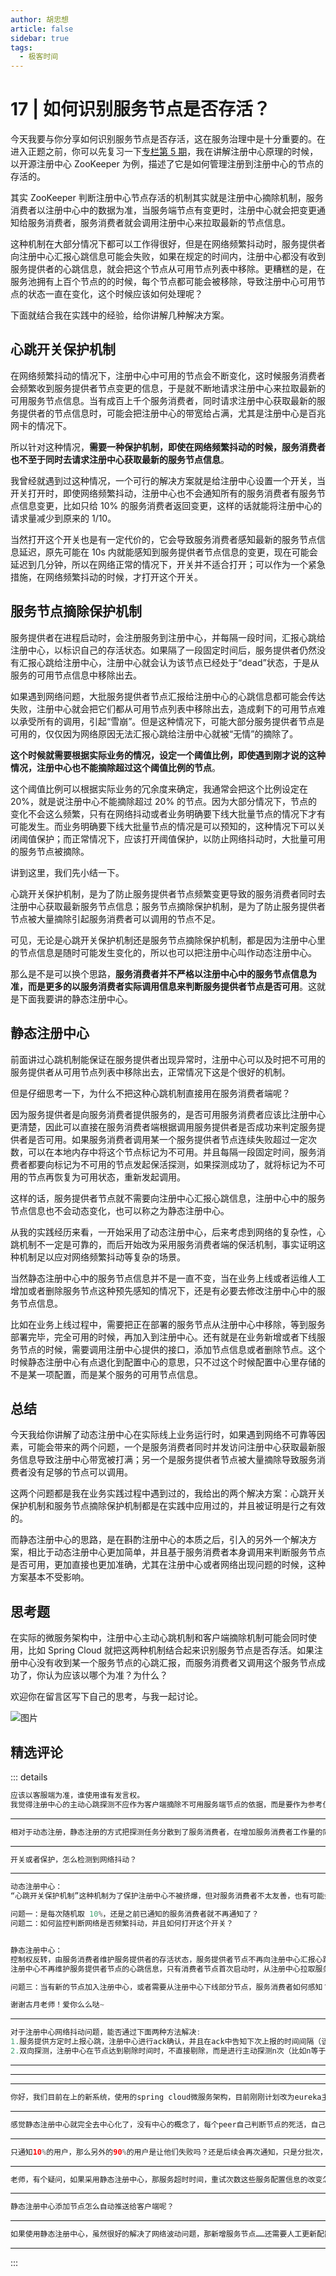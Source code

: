 ```yaml
--- 
author: 胡忠想
article: false
sidebar: true
tags: 
  - 极客时间 
--- 
```

#         17 | 如何识别服务节点是否存活？      
<span class="orange">今天我要与你分享如何识别服务节点是否存活</span>，这在服务治理中是十分重要的。在进入正题之前，你可以先复习一下<a href="http://time.geekbang.org/column/article/14603">专栏第 5 期</a>，我在讲解注册中心原理的时候，以开源注册中心 ZooKeeper 为例，描述了它是如何管理注册到注册中心的节点的存活的。
其实 ZooKeeper 判断注册中心节点存活的机制其实就是注册中心摘除机制，服务消费者以注册中心中的数据为准，当服务端节点有变更时，注册中心就会把变更通知给服务消费者，服务消费者就会调用注册中心来拉取最新的节点信息。
这种机制在大部分情况下都可以工作得很好，但是在网络频繁抖动时，服务提供者向注册中心汇报心跳信息可能会失败，如果在规定的时间内，注册中心都没有收到服务提供者的心跳信息，就会把这个节点从可用节点列表中移除。更糟糕的是，在服务池拥有上百个节点的的时候，每个节点都可能会被移除，导致注册中心可用节点的状态一直在变化，这个时候应该如何处理呢？
下面就结合我在实践中的经验，给你讲解几种解决方案。
## 心跳开关保护机制
在网络频繁抖动的情况下，注册中心中可用的节点会不断变化，这时候服务消费者会频繁收到服务提供者节点变更的信息，于是就不断地请求注册中心来拉取最新的可用服务节点信息。当有成百上千个服务消费者，同时请求注册中心获取最新的服务提供者的节点信息时，可能会把注册中心的带宽给占满，尤其是注册中心是百兆网卡的情况下。
所以针对这种情况，<strong>需要一种保护机制，即使在网络频繁抖动的时候，服务消费者也不至于同时去请求注册中心获取最新的服务节点信息</strong>。
我曾经就遇到过这种情况，一个可行的解决方案就是给注册中心设置一个开关，当开关打开时，即使网络频繁抖动，注册中心也不会通知所有的服务消费者有服务节点信息变更，比如只给 10% 的服务消费者返回变更，这样的话就能将注册中心的请求量减少到原来的 1/10。
当然打开这个开关也是有一定代价的，它会导致服务消费者感知最新的服务节点信息延迟，原先可能在 10s 内就能感知到服务提供者节点信息的变更，现在可能会延迟到几分钟，所以在网络正常的情况下，开关并不适合打开；可以作为一个紧急措施，在网络频繁抖动的时候，才打开这个开关。
## 服务节点摘除保护机制
服务提供者在进程启动时，会注册服务到注册中心，并每隔一段时间，汇报心跳给注册中心，以标识自己的存活状态。如果隔了一段固定时间后，服务提供者仍然没有汇报心跳给注册中心，注册中心就会认为该节点已经处于“dead”状态，于是从服务的可用节点信息中移除出去。
如果遇到网络问题，大批服务提供者节点汇报给注册中心的心跳信息都可能会传达失败，注册中心就会把它们都从可用节点列表中移除出去，造成剩下的可用节点难以承受所有的调用，引起“雪崩”。但是这种情况下，可能大部分服务提供者节点是可用的，仅仅因为网络原因无法汇报心跳给注册中心就被“无情”的摘除了。
<strong>这个时候就需要根据实际业务的情况，设定一个阈值比例，即使遇到刚才说的这种情况，注册中心也不能摘除超过这个阈值比例的节点</strong>。
这个阈值比例可以根据实际业务的冗余度来确定，我通常会把这个比例设定在 20%，就是说注册中心不能摘除超过 20% 的节点。因为大部分情况下，节点的变化不会这么频繁，只有在网络抖动或者业务明确要下线大批量节点的情况下才有可能发生。而业务明确要下线大批量节点的情况是可以预知的，这种情况下可以关闭阈值保护；而正常情况下，应该打开阈值保护，以防止网络抖动时，大批量可用的服务节点被摘除。
讲到这里，我们先小结一下。
心跳开关保护机制，是为了防止服务提供者节点频繁变更导致的服务消费者同时去注册中心获取最新服务节点信息；服务节点摘除保护机制，是为了防止服务提供者节点被大量摘除引起服务消费者可以调用的节点不足。
可见，无论是心跳开关保护机制还是服务节点摘除保护机制，都是因为注册中心里的节点信息是随时可能发生变化的，所以也可以把注册中心叫作动态注册中心。
那么是不是可以换个思路，<strong>服务消费者并不严格以注册中心中的服务节点信息为准，而是更多的以服务消费者实际调用信息来判断服务提供者节点是否可用</strong>。这就是下面我要讲的静态注册中心。
## 静态注册中心
前面讲过心跳机制能保证在服务提供者出现异常时，注册中心可以及时把不可用的服务提供者从可用节点列表中移除出去，正常情况下这是个很好的机制。
但是仔细思考一下，为什么不把这种心跳机制直接用在服务消费者端呢？
因为服务提供者是向服务消费者提供服务的，是否可用服务消费者应该比注册中心更清楚，因此可以直接在服务消费者端根据调用服务提供者是否成功来判定服务提供者是否可用。如果服务消费者调用某一个服务提供者节点连续失败超过一定次数，可以在本地内存中将这个节点标记为不可用。并且每隔一段固定时间，服务消费者都要向标记为不可用的节点发起保活探测，如果探测成功了，就将标记为不可用的节点再恢复为可用状态，重新发起调用。
这样的话，服务提供者节点就不需要向注册中心汇报心跳信息，注册中心中的服务节点信息也不会动态变化，也可以称之为静态注册中心。
从我的实践经历来看，一开始采用了动态注册中心，后来考虑到网络的复杂性，心跳机制不一定是可靠的，而后开始改为采用服务消费者端的保活机制，事实证明这种机制足以应对网络频繁抖动等复杂的场景。
当然静态注册中心中的服务节点信息并不是一直不变，当在业务上线或者运维人工增加或者删除服务节点这种预先感知的情况下，还是有必要去修改注册中心中的服务节点信息。
比如在业务上线过程中，需要把正在部署的服务节点从注册中心中移除，等到服务部署完毕，完全可用的时候，再加入到注册中心。还有就是在业务新增或者下线服务节点的时候，需要调用注册中心提供的接口，添加节点信息或者删除节点。这个时候静态注册中心有点退化到配置中心的意思，只不过这个时候配置中心里存储的不是某一项配置，而是某个服务的可用节点信息。
## 总结
今天我给你讲解了动态注册中心在实际线上业务运行时，如果遇到网络不可靠等因素，可能会带来的两个问题，一个是服务消费者同时并发访问注册中心获取最新服务信息导致注册中心带宽被打满；另一个是服务提供者节点被大量摘除导致服务消费者没有足够的节点可以调用。
这两个问题都是我在业务实践过程中遇到过的，我给出的两个解决方案：心跳开关保护机制和服务节点摘除保护机制都是在实践中应用过的，并且被证明是行之有效的。
而静态注册中心的思路，是在斟酌注册中心的本质之后，引入的另外一个解决方案，相比于动态注册中心更加简单，并且基于服务消费者本身调用来判断服务节点是否可用，更加直接也更加准确，尤其在注册中心或者网络出现问题的时候，这种方案基本不受影响。
## 思考题
在实际的微服务架构中，注册中心主动心跳机制和客户端摘除机制可能会同时使用，比如 Spring Cloud 就把这两种机制结合起来识别服务节点是否存活。如果注册中心没有收到某一个服务节点的心跳汇报，而服务消费者又调用这个服务节点成功了，你认为应该以哪个为准？为什么？
欢迎你在留言区写下自己的思考，与我一起讨论。
![图片](https://static001.geekbang.org/resource/image/9c/be/9ca973ad0a032832bc5d90c377ffe7be.jpg)
精选评论 
 ------- 
 ::: details 
<a style='font-size:1.5em;font-weight:bold'></a> 


 ```java 
应该以客服端为准，谁使用谁有发言权。
我觉得注册中心的主动心跳探测不应作为客户端摘除不可用服务端节点的依据，而是要作为参考值，比如将这种探测信息发给客户端，客户端在负载均衡时，将这种疑似问题节点降权重或作为备用节点，这样是不是比较好
```
 ----- 
<a style='font-size:1.5em;font-weight:bold'></a> 


 ```java 
相对于动态注册，静态注册的方式把探测任务分散到了服务消费者，在增加服务消费者工作量的同时，再考虑一个问题：如果某个服务被多个消费者调用，那么该服务提供者会收到大量探测请求，但这是不必要的。所以我认为被大量业务依赖的公共的服务提供方应尽可能采用动态注册的方式。敬请指正。
```
 ----- 
<a style='font-size:1.5em;font-weight:bold'></a> 


 ```java 
开关或者保护，怎么检测到网络抖动？
```
 ----- 
<a style='font-size:1.5em;font-weight:bold'></a> 


 ```java 
动态注册中心：
“心跳开关保护机制”这种机制为了保护注册中心不被挤爆，但对服务消费者不太友善，也有可能会发生大面积消费者请求服务提供者失败的情况。当有 session_timeout 服务提供者节点被摘除时，只通知 10% 的服务消费者。

问题一：是每次随机取 10%，还是之前已通知的服务消费者就不再通知了？
问题二：如何监控判断网络是否频繁抖动，并且如何打开这个开关？


静态注册中心：
控制权反转，由服务消费者维护服务提供者的存活状态，服务提供者节点不再向注册中心汇报心跳信息。
注册中心不再维护服务提供者节点的心跳信息，只有消费者节点首次启动时，从注册中心拉取服务提供者节点信息，而后续便不再获取注册中心的提供者节点信息。即使消费者节点定时获取提供者节点信息，因为注册中心不维护提供者的心路信息，所以这些数据也是不可用的。

问题三：当有新的节点加入注册中心，或者需要从注册中心下线部分节点，服务消费者如何感知？

谢谢古月老师！爱你么么哒~
```
 ----- 
<a style='font-size:1.5em;font-weight:bold'></a> 


 ```java 
对于注册中心网络抖动问题，能否通过下面两种方法解决:
1.服务提供方定时上报心跳，注册中心进行ack确认，并且在ack中告知下次上报的时间间隔（该时间间隔为注册中心剔除节点最大不活跃时间的一半），如果服务提供方在超时时间后未收到ack，采用指数补偿策略进行重试上报n次（比如n＝3），这种重试的方式，有可能在网络抖动情况下，因此重试包网络风暴
2.双向探测，注册中心在节点达到剔除时间时，不直接剔除，而是进行主动探测n次（比如n等于3），探测几次还是失败，才剔除，然后通知订阅方更新
```
 ----- 
<a style='font-size:1.5em;font-weight:bold'></a> 


 ----- 
<a style='font-size:1.5em;font-weight:bold'></a> 


 ----- 
<a style='font-size:1.5em;font-weight:bold'></a> 


 ```java 
你好，我们目前在上的新系统，使用的spring cloud微服务架构，目前刚刚计划改为eureka主动探测机制，目前没听过有设置保护机制，那么如果网络真出问题了，是不是很有可能出现您说的那个注册中心网络占满的问题？
```
 ----- 
<a style='font-size:1.5em;font-weight:bold'></a> 


 ```java 
感觉静态注册中心就完全去中心化了，没有中心的概念了，每个peer自己判断节点的死活，自己维护一套状态表，是这个意思吧？
```
 ----- 
<a style='font-size:1.5em;font-weight:bold'></a> 


 ```java 
只通知10%的用户，那么另外的90%的用户是让他们失败吗？还是后续会再次通知，只是分批次，每次通知10%，知道全部通知完毕？
```
 ----- 
<a style='font-size:1.5em;font-weight:bold'></a> 


 ```java 
老师，有个疑问，如果采用静态注册中心，那服务超时时间，重试次数这些服务配置信息的改变怎么及时通知到消费端呢？
```
 ----- 
<a style='font-size:1.5em;font-weight:bold'></a> 


 ```java 
静态注册中心添加节点怎么自动推送给客户端呢？
```
 ----- 
<a style='font-size:1.5em;font-weight:bold'></a> 


 ```java 
如果使用静态注册中心，虽然很好的解决了网络波动问题，那新增服务节点……还需要人工更新配置，感觉不是很自动化啊。如果是动态注册中心，启动的节点会自动接入集群里，免配置，更方便……唉，要是动态配置中心能根据请求行为自动探测出网络问题做一些决策就好了哈哈，我想多了
```
 ----- 
:::